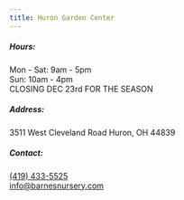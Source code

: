 ```yaml
---
title: Huron Garden Center
---
```

##### Hours:

Mon - Sat: 9am - 5pm\
Sun: 10am - 4pm\
CLOSING DEC 23rd FOR THE SEASON

##### Address:

3511 West Cleveland Road Huron, OH 44839

##### Contact:

[(419) 433-5525](tel:419-433-5525)\
[info@barnesnursery.com](mailto:info@barnesnursery.com)